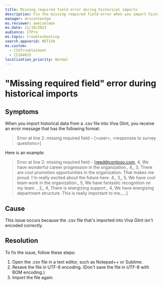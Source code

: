 ```yaml
---
title: Missing required field error during historical imports
description: Fix the missing required field error when you import historical data in Viva Glint.
manager: dcscontentpm
ms.reviewer: aweixelman
ms.date: 11/19/2023
audience: ITPro
ms.topic: troubleshooting
search.appverid: MET150
ms.custom: 
  - CSSTroubleshoot
  - CI184015
localization_priority: Normal
---
```


# "Missing required field" error during historical imports

## Symptoms

When you import historical data from a .csv file into Viva Glint, you receive an error message that has the following format:

> Error at line 2: missing required field – [\<user\>, \<responses to survey questions\>]

Here is an example:

> Error at line 2: missing required field - [reed@contoso.com, 4, We have wonderful career progression in the organization., 4,, 3, There are cool promotion opportunities in the organization. That makes me proud. I'm really excited about the future here. 4,, 3,, 5, We have cool team work in the organization., 5, We have fantastic recognition on my team. , 2,, 4, There is energizing support., 4, We have energizing department structure. This is really important to me.,...]

## Cause

This issue occurs because the .csv file that's imported into Viva Glint isn't encoded correctly.

## Resolution

To fix the issue, follow these steps:

1. Open the .csv file in a text editor, such as Notepad++ or Sublime.
1. Resave the file in UTF-8 encoding. (Don't save the file in UTF-8 with BOM encoding.)
1. Import the file again.
